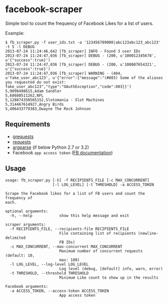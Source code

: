 facebook-scraper
=================

Simple tool to count the frequency of Facebook Likes for a list of users.

Example:
```
$ fb_scraper.py -f user_ids.txt -a '123456789000|abc123abc123_abc123' -t 5 -l DEBUG
2013-07-24 11:24:46,642 [fb_scraper] INFO - Found 3 user IDs
2013-07-24 11:24:47,036 [fb_scraper] DEBUG - (200, u'100012345678', u'{"success":true}')
2013-07-24 11:24:47,036 [fb_scraper] DEBUG - (200, u'100087654321', u'{"success":true}')
2013-07-24 11:24:47,036 [fb_scraper] WARNING - (404, u'fake_user_abc123', u'{"error":{"message":"(#803) Some of the aliases you requested do not exist: fake_user_abc123","type":"OAuthException","code":803}}')
5,9098498615,Adam Sandler
5,68680511262,NFL
5,128874350565152,Slotomania - Slot Machines
5,314467614927,Angry Birds
5,406433779383,Dwayne The Rock Johnson
```

Requirements
------------

 * [grequests](https://github.com/kennethreitz/grequests)
 * [requests](https://github.com/kennethreitz/requests)
 * [argparse](https://pypi.python.org/pypi/argparse) (if below Python 2.7 or 3.2)
 * Facebook `app access token` ([FB documentation](https://developers.facebook.com/docs/opengraph/howtos/publishing-with-app-token/))

Usage
------------

```
usage: fb_scraper.py [-h] -f RECIPIENTS_FILE [-c MAX_CONCURRENT]
                     [-l LOG_LEVEL] [-t THRESHOLD] -a ACCESS_TOKEN

Scrape the Facebook likes for a list of FB users and count the frequency of
each.

optional arguments:
  -h, --help            show this help message and exit

scraper arguments:
  -f RECIPIENTS_FILE, --recipients-file RECIPIENTS_FILE
                        File containing list of recipients (newline-delimited
                        FB IDs)
  -c MAX_CONCURRENT, --max-concurrent MAX_CONCURRENT
                        Maximum number of concurrent requests (default: 10,
                        max: 100)
  -l LOG_LEVEL, --log-level LOG_LEVEL
                        Log level (debug, [default] info, warn, error)
  -t THRESHOLD, --threshold THRESHOLD
                        Minimum Like count to show up in the results

Facebook arguments:
  -a ACCESS_TOKEN, --access-token ACCESS_TOKEN
                        App access token
```

